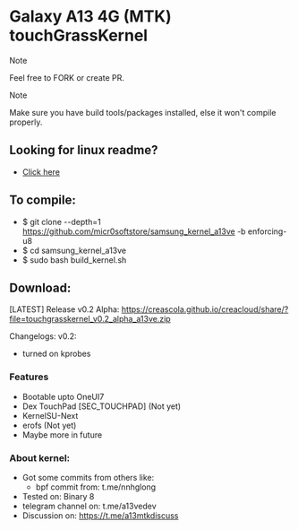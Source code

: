 # Galaxy A13 4G (MTK) touchGrassKernel

> [!NOTE]
> Feel free to FORK or create PR.

> [!NOTE]
> Make sure you have build tools/packages installed, else it won't compile properly.

## Looking for linux readme?
- [Click here](https://github.com/micr0softstore/samsung_kernel_a13ve/blob/enforcing-u8/README)

## To compile:
- $ git clone --depth=1 https://github.com/micr0softstore/samsung_kernel_a13ve -b enforcing-u8
- $ cd samsung_kernel_a13ve
- $ sudo bash build_kernel.sh

## Download:
[LATEST] Release v0.2 Alpha:
https://creascola.github.io/creacloud/share/?file=touchgrasskernel_v0.2_alpha_a13ve.zip

Changelogs:
v0.2:
- turned on kprobes

### Features
- Bootable upto OneUI7
- Dex TouchPad [SEC_TOUCHPAD] (Not yet)
- KernelSU-Next
- erofs (Not yet)
- Maybe more in future

### About kernel:
- Got some commits from others like:
  - bpf commit from: t.me/nnhglong
- Tested on: Binary 8
- telegram channel on: t.me/a13vedev
- Discussion on: https://t.me/a13mtkdiscuss
